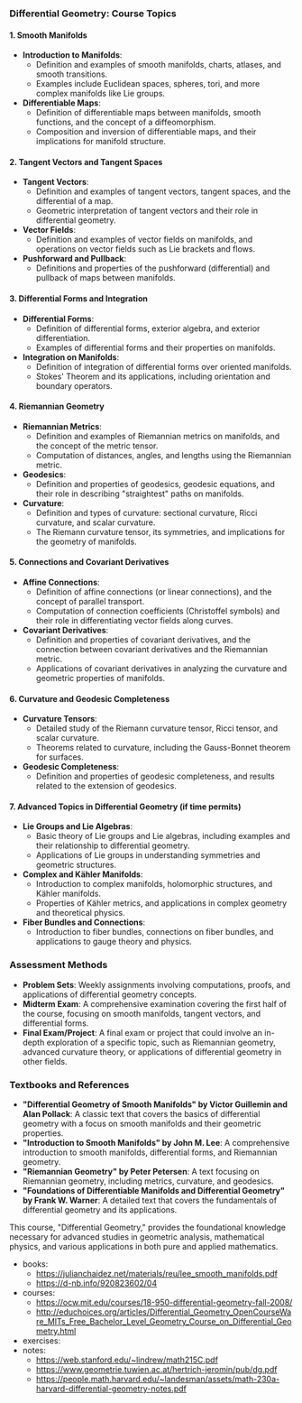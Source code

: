 ### **Differential Geometry: Course Topics**

#### **1. Smooth Manifolds**
- **Introduction to Manifolds**:
  - Definition and examples of smooth manifolds, charts, atlases, and smooth transitions.
  - Examples include Euclidean spaces, spheres, tori, and more complex manifolds like Lie groups.
- **Differentiable Maps**:
  - Definition of differentiable maps between manifolds, smooth functions, and the concept of a diffeomorphism.
  - Composition and inversion of differentiable maps, and their implications for manifold structure.

#### **2. Tangent Vectors and Tangent Spaces**
- **Tangent Vectors**:
  - Definition and examples of tangent vectors, tangent spaces, and the differential of a map.
  - Geometric interpretation of tangent vectors and their role in differential geometry.
- **Vector Fields**:
  - Definition and examples of vector fields on manifolds, and operations on vector fields such as Lie brackets and flows.
- **Pushforward and Pullback**:
  - Definitions and properties of the pushforward (differential) and pullback of maps between manifolds.

#### **3. Differential Forms and Integration**
- **Differential Forms**:
  - Definition of differential forms, exterior algebra, and exterior differentiation.
  - Examples of differential forms and their properties on manifolds.
- **Integration on Manifolds**:
  - Definition of integration of differential forms over oriented manifolds.
  - Stokes' Theorem and its applications, including orientation and boundary operators.

#### **4. Riemannian Geometry**
- **Riemannian Metrics**:
  - Definition and examples of Riemannian metrics on manifolds, and the concept of the metric tensor.
  - Computation of distances, angles, and lengths using the Riemannian metric.
- **Geodesics**:
  - Definition and properties of geodesics, geodesic equations, and their role in describing "straightest" paths on manifolds.
- **Curvature**:
  - Definition and types of curvature: sectional curvature, Ricci curvature, and scalar curvature.
  - The Riemann curvature tensor, its symmetries, and implications for the geometry of manifolds.

#### **5. Connections and Covariant Derivatives**
- **Affine Connections**:
  - Definition of affine connections (or linear connections), and the concept of parallel transport.
  - Computation of connection coefficients (Christoffel symbols) and their role in differentiating vector fields along curves.
- **Covariant Derivatives**:
  - Definition and properties of covariant derivatives, and the connection between covariant derivatives and the Riemannian metric.
  - Applications of covariant derivatives in analyzing the curvature and geometric properties of manifolds.

#### **6. Curvature and Geodesic Completeness**
- **Curvature Tensors**:
  - Detailed study of the Riemann curvature tensor, Ricci tensor, and scalar curvature.
  - Theorems related to curvature, including the Gauss-Bonnet theorem for surfaces.
- **Geodesic Completeness**:
  - Definition and properties of geodesic completeness, and results related to the extension of geodesics.

#### **7. Advanced Topics in Differential Geometry (if time permits)**
- **Lie Groups and Lie Algebras**:
  - Basic theory of Lie groups and Lie algebras, including examples and their relationship to differential geometry.
  - Applications of Lie groups in understanding symmetries and geometric structures.
- **Complex and Kähler Manifolds**:
  - Introduction to complex manifolds, holomorphic structures, and Kähler manifolds.
  - Properties of Kähler metrics, and applications in complex geometry and theoretical physics.
- **Fiber Bundles and Connections**:
  - Introduction to fiber bundles, connections on fiber bundles, and applications to gauge theory and physics.

### **Assessment Methods**
- **Problem Sets**: Weekly assignments involving computations, proofs, and applications of differential geometry concepts.
- **Midterm Exam**: A comprehensive examination covering the first half of the course, focusing on smooth manifolds, tangent vectors, and differential forms.
- **Final Exam/Project**: A final exam or project that could involve an in-depth exploration of a specific topic, such as Riemannian geometry, advanced curvature theory, or applications of differential geometry in other fields.

### **Textbooks and References**
- **"Differential Geometry of Smooth Manifolds" by Victor Guillemin and Alan Pollack**: A classic text that covers the basics of differential geometry with a focus on smooth manifolds and their geometric properties.
- **"Introduction to Smooth Manifolds" by John M. Lee**: A comprehensive introduction to smooth manifolds, differential forms, and Riemannian geometry.
- **"Riemannian Geometry" by Peter Petersen**: A text focusing on Riemannian geometry, including metrics, curvature, and geodesics.
- **"Foundations of Differentiable Manifolds and Differential Geometry" by Frank W. Warner**: A detailed text that covers the fundamentals of differential geometry and its applications.

This course, "Differential Geometry," provides the foundational knowledge necessary for advanced studies in geometric analysis, mathematical physics, and various applications in both pure and applied mathematics.

- books:
    - https://julianchaidez.net/materials/reu/lee_smooth_manifolds.pdf
    - https://d-nb.info/920823602/04
- courses:
    - https://ocw.mit.edu/courses/18-950-differential-geometry-fall-2008/
    - http://educhoices.org/articles/Differential_Geometry_OpenCourseWare_MITs_Free_Bachelor_Level_Geometry_Course_on_Differential_Geometry.html
- exercises:
- notes:
    - https://web.stanford.edu/~lindrew/math215C.pdf
    - https://www.geometrie.tuwien.ac.at/hertrich-jeromin/pub/dg.pdf
    - https://people.math.harvard.edu/~landesman/assets/math-230a-harvard-differential-geometry-notes.pdf
